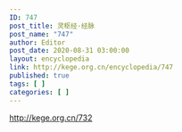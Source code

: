 ```yaml
---
ID: 747
post_title: 灵枢经·经脉
post_name: "747"
author: Editor
post_date: 2020-08-31 03:00:00
layout: encyclopedia
link: http://kege.org.cn/encyclopedia/747
published: true
tags: [ ]
categories: [ ]
---
```

http://kege.org.cn/732
